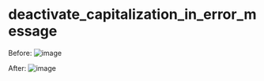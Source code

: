<h1>deactivate_capitalization_in_error_message</h1>

Before:
![image](https://user-images.githubusercontent.com/91803571/137985584-4190727c-f319-48bb-9ad1-459799dd971f.png)

After:
![image](https://user-images.githubusercontent.com/91803571/137985205-14408e0c-88b2-4a07-a2c0-a9d303dec2b0.png)

